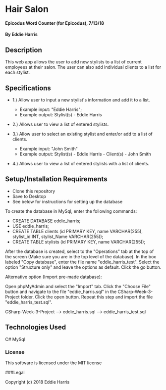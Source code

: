 # Hair Salon

#### Epicodus Word Counter (for Epicodus), 7/13/18
#### By Eddie Harris


## Description

This web app allows the user to add new stylists to a list of current employees at their salon. The user can also add individual clients to a list for each stylist.

## Specifications

- 1.) Allow user to input a new stylist's information and add it to a list.

   - Example input:  "Eddie Harris";
   - Example output:  Stylist(s)
                        - Eddie Harris


- 2.) Allows user to view a list of entered stylists.

- 3.) Allow user to select an existing stylist and enter/or add to a list of clients.

   - Example input: "John Smith"
   - Example output: Stylist(s)
                       - Eddie Harris
                           - Client(s)
                                - John Smith  

- 4.) Allows user to view a list of entered stylists with a list of clients.



## Setup/Installation Requirements

* Clone this repository
* Save to Desktop
* See below for instructions for setting up the database

To create the database in MySql, enter the following commands:

 - CREATE DATABASE eddie_harris;
 - USE eddie_harris;
 - CREATE TABLE clients (id PRIMARY KEY, name VARCHAR(255), stylist_id INT, stylist_Name VARCHAR(255));
 - CREATE TABLE stylists (id PRIMARY KEY, name VARCHAR(255));

After the database is created, select to the "Operations" tab at the top of the screen (Make sure you are in the top level of the database). In the box labeled "Copy database", enter the file name "eddie_harris_test". Select the option "Structure only" and leave the options as default. Click the go button.


Alternative option (Import pre-made database):

Open phpMyAdmin and select the "Import" tab. Click the "Choose File" button and navigate to the file "eddie_harris.sql" in the CSharp-Week-3-Project folder. Click the open button. Repeat this step and import the file "eddie_harris_test.sql".

 CSharp-Week-3-Project
   --> eddie_harris.sql
   --> eddie_harris_test.sql


## Technologies Used

C#
MySql


### License

This software is licensed under the MIT license

###Legal

Copyright (c) 2018 Eddie Harris
